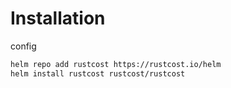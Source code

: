 # Installation

config

```bash
helm repo add rustcost https://rustcost.io/helm
helm install rustcost rustcost/rustcost
```
